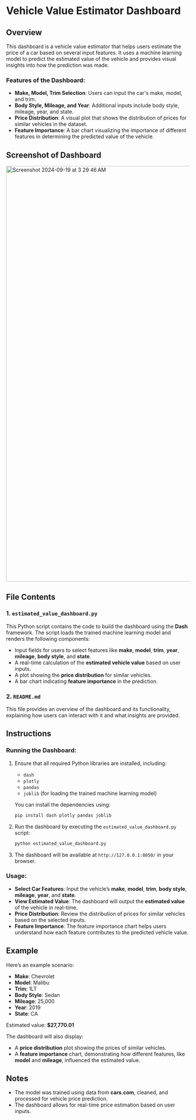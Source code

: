 # Vehicle Value Estimator Dashboard

## Overview

This dashboard is a vehicle value estimator that helps users estimate the price of a car based on several input features. It uses a machine learning model to predict the estimated value of the vehicle and provides visual insights into how the prediction was made.

### Features of the Dashboard:
- **Make, Model, Trim Selection**: Users can input the car's make, model, and trim.
- **Body Style, Mileage, and Year**: Additional inputs include body style, mileage, year, and state.
- **Price Distribution**: A visual plot that shows the distribution of prices for similar vehicles in the dataset.
- **Feature Importance**: A bar chart visualizing the importance of different features in determining the predicted value of the vehicle.

## Screenshot of Dashboard

<img width="1135" alt="Screenshot 2024-09-19 at 3 29 46 AM" src="https://github.com/user-attachments/assets/48c43f88-bd38-4dcb-817a-5460f8db48a4">

## File Contents

### 1. `estimated_value_dashboard.py`
This Python script contains the code to build the dashboard using the **Dash** framework. The script loads the trained machine learning model and renders the following components:
- Input fields for users to select features like **make**, **model**, **trim**, **year**, **mileage**, **body style**, and **state**.
- A real-time calculation of the **estimated vehicle value** based on user inputs.
- A plot showing the **price distribution** for similar vehicles.
- A bar chart indicating **feature importance** in the prediction.

### 2. `README.md`
This file provides an overview of the dashboard and its functionality, explaining how users can interact with it and what insights are provided.

## Instructions

### Running the Dashboard:
1. Ensure that all required Python libraries are installed, including:
   - `dash`
   - `plotly`
   - `pandas`
   - `joblib` (for loading the trained machine learning model)
   
   You can install the dependencies using:
   ```bash
   pip install dash plotly pandas joblib
   
2. Run the dashboard by executing the `estimated_value_dashboard.py` script:
   ```bash
   python estimated_value_dashboard.py

3. The dashboard will be available at `http://127.0.0.1:8050/` in your browser.

### Usage:
- **Select Car Features**: Input the vehicle’s **make**, **model**, **trim**, **body style**, **mileage**, **year**, and **state**.
- **View Estimated Value**: The dashboard will output the **estimated value** of the vehicle in real-time.
- **Price Distribution**: Review the distribution of prices for similar vehicles based on the selected inputs.
- **Feature Importance**: The feature importance chart helps users understand how each feature contributes to the predicted vehicle value.

## Example

Here’s an example scenario:
- **Make**: Chevrolet
- **Model**: Malibu
- **Trim**: 1LT
- **Body Style**: Sedan
- **Mileage**: 25,000
- **Year**: 2019
- **State**: CA

Estimated value: **$27,770.01**

The dashboard will also display:
- A **price distribution** plot showing the prices of similar vehicles.
- A **feature importance** chart, demonstrating how different features, like **model** and **mileage**, influenced the estimated value.

## Notes
- The model was trained using data from **cars.com**, cleaned, and processed for vehicle price prediction.
- The dashboard allows for real-time price estimation based on user inputs.
